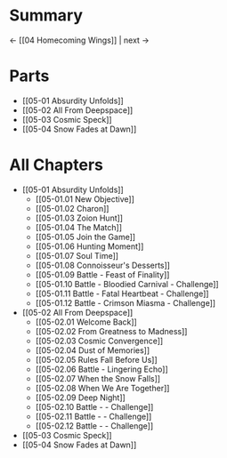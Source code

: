 # Summary


← [[04 Homecoming Wings]] | next →
# Parts
* [[05-01 Absurdity Unfolds]]
* [[05-02 All From Deepspace]]
* [[05-03 Cosmic Speck]]
* [[05-04 Snow Fades at Dawn]]

# All Chapters

* [[05-01 Absurdity Unfolds]]
	* [[05-01.01 New Objective]]
	* [[05-01.02 Charon]]
	* [[05-01.03 Zoion Hunt]]
	* [[05-01.04 The Match]]
	* [[05-01.05 Join the Game]]
	* [[05-01.06 Hunting Moment]]
	* [[05-01.07 Soul Time]]
	* [[05-01.08 Connoisseur's Desserts]]
	* [[05-01.09 Battle - Feast of Finality]]
	* [[05-01.10 Battle - Bloodied Carnival - Challenge]]
	* [[05-01.11 Battle - Fatal Heartbeat - Challenge]]
	* [[05-01.12 Battle - Crimson Miasma - Challenge]]
* [[05-02 All From Deepspace]]
	* [[05-02.01 Welcome Back]]
	* [[05-02.02 From Greatness to Madness]]
	* [[05-02.03 Cosmic Convergence]]
	* [[05-02.04 Dust of Memories]]
	* [[05-02.05 Rules Fall Before Us]]
	* [[05-02.06 Battle - Lingering Echo]]
	* [[05-02.07 When the Snow Falls]]
	* [[05-02.08 When We Are Together]]
	* [[05-02.09 Deep Night]]
	* [[05-02.10 Battle -  - Challenge]]
	* [[05-02.11 Battle -  - Challenge]]
	* [[05-02.12 Battle -  - Challenge]]
* [[05-03 Cosmic Speck]]
* [[05-04 Snow Fades at Dawn]]